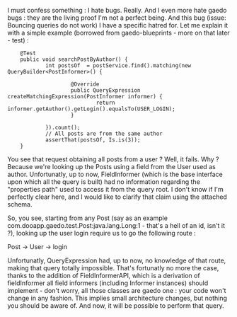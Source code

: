 I must confess something : I hate bugs. Really. And I even more hate gaedo bugs : they are the living proof I'm not a perfect being. And this bug (issue: Bouncing queries do not work) I have a specific hatred for. Let me explain it with a simple example (borrowed from gaedo-blueprints - more on that later - test) : 


        @Test
        public void searchPostByAuthor() {
                int postsOf  = postService.find().matching(new QueryBuilder<PostInformer>() {

                        @Override
                        public QueryExpression createMatchingExpression(PostInformer informer) {
                                return informer.getAuthor().getLogin().equalsTo(USER_LOGIN);
                        }

                }).count();
                // All posts are from the same author
                assertThat(postsOf, Is.is(3));
        }


You see that request obtaining all posts from a user ? Well, it fails. Why ? Because we're looking up the Posts using a field from the User used as author. Unfortunatly, up to now, FieldInformer (which is the base interface upon which all the query is built) had no information regarding the "properties path" used to access it from the query root. I don't know if I'm perfectly clear here, and I would like to clarify that claim using the attached schema. 


 So, you see, starting from any Post (say as an example com.dooapp.gaedo.test.Post:java.lang.Long:1 - that's a hell of an id, isn't it ?), looking up the user login require us to go the following route : 

Post -> User -> login 

Unfortunatly, QueryExpression had, up to now, no knowledge of that route, making that query totally impossible. That's fortunatly no more the case, thanks to the addition of FieldInformerAPI, which is a derivation of fieldInformer all field informers (including Informer instances) should implement - don't worry, all those classes are gaedo one : your code won't change in any fashion. This implies small architecture changes, but nothing you should be aware of. And now, it will be possible to perform that query.